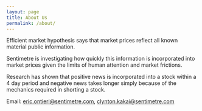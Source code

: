 ```yaml
---
layout: page
title: About Us
permalink: /about/
---
```


Efficient market hypothesis says that market prices reflect all known material public information.

Sentimetre is investigating how quickly this information is incorporated into market prices given the limits of human attention and market frictions.

Research has shown that positive news is incorporated into a stock within a 4 day period and negative news takes longer simply because of the mechanics required in shorting a stock.

Email: eric.ontieri@sentimetre.com, clynton.kakai@sentimetre.com



[^1]:a blogging platform that natively supports Jupyter notebooks in addition to other formats.
